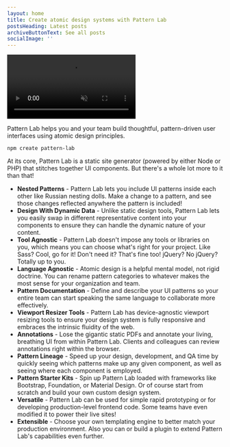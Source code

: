 ```yaml
---
layout: home
title: Create atomic design systems with Pattern Lab
postsHeading: Latest posts
archiveButtonText: See all posts
socialImage: ''
---
```


<video autoplay="" loop="" playsinline="" muted="">
    <source src="https://patternlab.io/assets/atomic-design.mp4" type="video/mp4">
</video>

Pattern Lab helps you and your team build thoughtful, pattern-driven user interfaces using atomic design principles.

```
npm create pattern-lab
```

At its core, Pattern Lab is a static site generator (powered by either Node or PHP) that stitches together UI components. But there's a whole lot more to it than that!

- **Nested Patterns** - Pattern Lab lets you include UI patterns inside each other like Russian nesting dolls. Make a change to a pattern, and see those changes reflected anywhere the pattern is included!
- **Design With Dynamic Data** - Unlike static design tools, Pattern Lab lets you easily swap in different representative content into your components to ensure they can handle the dynamic nature of your content.
- **Tool Agnostic** - Pattern Lab doesn't impose any tools or libraries on you, which means you can choose what's right for your project. Like Sass? Cool, go for it! Don't need it? That's fine too! jQuery? No jQuery? Totally up to you.
- **Language Agnostic** - Atomic design is a helpful mental model, not rigid doctrine. You can rename pattern categories to whatever makes the most sense for your organization and team.
- **Pattern Documentation** - Define and describe your UI patterns so your entire team can start speaking the same language to collaborate more effectively.
- **Viewport Resizer Tools** - Pattern Lab has device-agnostic viewport resizing tools to ensure your design system is fully responsive and embraces the intrinsic fluidity of the web.
- **Annotations** - Lose the gigantic static PDFs and annotate your living, breathing UI from within Pattern Lab. Clients and colleagues can review annotations right within the browser.
- **Pattern Lineage** - Speed up your design, development, and QA time by quickly seeing which patterns make up any given component, as well as seeing where each component is employed.
- **Pattern Starter Kits** - Spin up Pattern Lab loaded with frameworks like Bootstrap, Foundation, or Material Design. Or of course start from scratch and build your own custom design system.
- **Versatile** - Pattern Lab can be used for simple rapid prototyping or for developing production-level frontend code. Some teams have even modified it to power their live sites!
- **Extensible** - Choose your own templating engine to better match your production environment. Also you can or build a plugin to extend Pattern Lab's capabilities even further.
